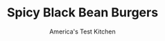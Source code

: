 ---
layout: ../../layouts/MarkdownPostLayout.astro
title: Spicy Black Bean Burgers
author: America's Test Kitchen
pubDate: 2023-03-15
description: "Adding ground tortilla chips to our bean burgers not only helps bind them together but also infuses them with the flavor of toasted corn."
image_url: https://res.cloudinary.com/hksqkdlah/image/upload/ar_1:1,c_fill,dpr_2.0,f_auto,fl_lossy.progressive.strip_profile,g_faces:auto,q_auto:low,w_344/39496_sfs-blackbeanburgers-47
tags: ["Main Courses","Beans","Weeknight","Sandwiches"]
calories: 2980
protein: 28
carbohydrates: 94
fats: 
fiber: 18
ingredients: ["1/3 cup, mayonnaise","1/4 cup, pickled jalapenos, plus 1 tablespoon brine","2 ounces (scant 1 cup), tortilla chips, crushed","4 , scallions, chopped","2 cups drained, black bean, rinsed","1 , large egg","1 tablespoon, chili powder",", Salt and pepper","2 tablespoons, vegetable oil","4 , hamburger buns"]
serves: 4
time: "30 minutes"
instructions: ["Combine mayonnaise and jalapeno brine in bowl; set aside. Process tortilla chips in food processor until very finely ground, about 1 minute. Add scallions and pulse until finely chopped, about 10 pulses. Add beans, egg, chili powder, ½ teaspoon pepper, and ¼ teaspoon salt and pulse until beans are finely chopped, about 15 pulses.","Divide bean mixture equally into four 3½-inch-diameter patties, about 1 inch thick. Transfer patties to plate and refrigerate for 10 minutes.","Heat oil in 12-inch nonstick skillet over medium heat until shimmering. Add patties and cook until well browned and heated through, about 4 minutes per side. Spread mayonnaise mixture on bun bottoms. Place burgers on bun bottoms, top each with 1 tablespoon jalapenos, and add bun tops. Serve."]
nutrition: ["1644 mg Potassium","458 mg Phosphorus","234 mg Calcium","7 mg Iron","197 mg Magnesium","503 mg Sodium","4 mg Zinc","29 g Fat","4 mg Niacin (B3)","11 g Monounsaturated","13 g Polyunsaturated","1 mg Thiamin (B1)","11 mg Vitamin C","54 mg Cholesterol","4 g Saturated","18 g Fiber","36 µg Folic acid","462 µg Folate (food)","5 g Sugars","42 µg Vitamin K","55 g Water","94 g Carbs","523 µg Folate equivalent (total)","28 g Protein","3 mg Vitamin E","62 µg Vitamin A","745 kcal Energy","2980 calories"]
notes: "A standard 15-ounce can of black beans will yield 1½ cups of beans, drained; you will need two cans. Drain the beans thoroughly after rinsing. Serve with lettuce, tomato, and onion, if desired."
---